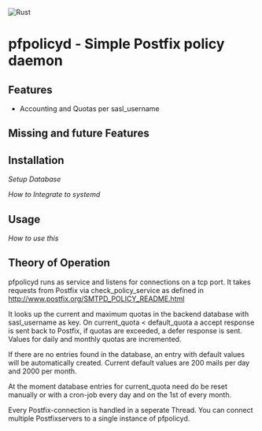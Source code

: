 ![Rust](https://github.com/rhinterberger/pfpolicyd/workflows/Rust/badge.svg?branch=master)

# pfpolicyd - Simple Postfix policy daemon

## Features 
* Accounting and Quotas per sasl_username

## Missing and future Features

## Installation
_Setup Database_

_How to Integrate to systemd_

## Usage
_How to use this_

## Theory of Operation

pfpolicyd runs as service and listens for connections on a tcp port. It takes requests from Postfix via check_policy_service as defined in http://www.postfix.org/SMTPD_POLICY_README.html

It looks up the current and maximum quotas in the backend database with sasl_username as key. On current_quota < default_quota a accept response is sent back to Postfix, if quotas are exceeded, a defer response is sent. Values for daily and monthly quotas are incremented.

If there are no entries found in the database, an entry with default values will be automatically created. Current default values are 200 mails per day and 2000 per month.

At the moment database entries for current_quota need do be reset manually or with a cron-job every day and on the 1st of every month.

Every Postfix-connection is handled in a seperate Thread. You can connect multiple Postfixservers to a single instance of pfpolicyd.
